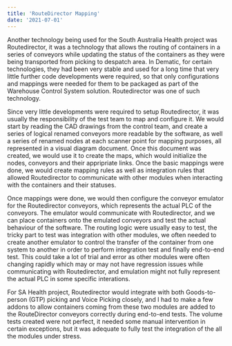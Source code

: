 ```yaml
---
title: 'RouteDirector Mapping'
date: '2021-07-01'
---
```


Another technology being used for the South Australia Health project was Routedirector, it was a technology that allows the routing of containers in a series of conveyors while updating the status of the containers as they were being transported from picking to despatch area. In Dematic, for certain technologies, they had been very stable and used for a long time that very little further code developments were required, so that only configurations and mappings were needed for them to be packaged as part of the Warehouse Control System solution. Routedirector was one of such technology. 


Since very little developments were required to setup Routedirector, it was usually the responsibility of the test team to map and configure it. We would start by reading the CAD drawings from the control team, and create a series of logical renamed conveyors more readable by the software, as well a series of renamed nodes at each scanner point for mapping purposes, all represented in a visual diagram document. Once this document was created, we would use it to create the maps, which would initialize the nodes, conveyors and their appripriate links. Once the basic mappings were done, we would create mapping rules as well as integration rules that allowed Routedirector to communicate with other modules when interacting with the containers and their statuses. 


Once mappings were done, we would then configure the conveyor emulator for the Routedirector conveyors, which represents the actual PLC of the conveyors. The emulator would communicate with Routedirector, and we can place containers onto the emulated conveyors and test the actual behaviour of the software. The routing logic were usually easy to test, the tricky part to test was integration with other modules, we often needed to create another emulator to control the transfer of the container from one system to another in order to perform integration test and finally end-to-end test. This could take a lot of trial and error as other modules were often changing rapidly which may or may not have regression issues while communicating with Routedirector, and emulation might not fully represent the actual PLC in some specific interations. 


For SA Health project, Routedirector would integrate with both Goods-to-person (GTP) picking and Voice Picking closely, and I had to make a few addons to allow containers coming from these two modules are added to the RouteDirector conveyors correctly during end-to-end tests. The volume tests created were not perfect, it needed some manual intervention in certain exceptions, but it was adequate to fully test the integration of the all the modules under stress. 